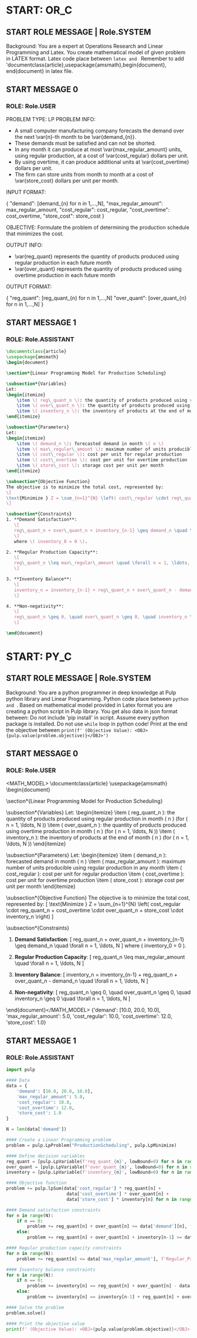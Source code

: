 # START: OR_C 
## START ROLE MESSAGE | Role.SYSTEM 
Background: You are a expert at Operations Research and Linear Programming and Latex. You create mathematical model of given problem in LATEX format. Latex code place between ```latex and ``` Remember to add 'documentclass{article},usepackage{amsmath},begin{document}, end{document} in latex file. 
## START MESSAGE 0 
### ROLE: Role.USER
<DESCRIPTION>
PROBLEM TYPE: LP
PROBLEM INFO:

- A small computer manufacturing company forecasts the demand over the next \var{n}-th month to be \var{demand_{n}}.
- These demands must be satisfied and can not be shorted.
- In any month it can produce at most \var{max_regular_amount} units, using regular production, at a cost of \var{cost_regular} dollars per unit. 
- By using overtime, it can produce additional units at \var{cost_overtime} dollars per unit. 
- The firm can store units from month to month at a cost of \var{store_cost} dollars per unit per month. 

INPUT FORMAT:

{
	"demand": [demand_{n} for n in 1,...,N],
	"max_regular_amount": max_regular_amount,
	"cost_regular": cost_regular,
	"cost_overtime": cost_overtime,
	"store_cost": store_cost
}


OBJECTIVE: Formulate the problem of determining the production schedule that minimizes the cost.

OUTPUT INFO:

- \var{reg_quant} represents the quantity of products produced using regular production in each future month
- \var{over_quant} represents the quantity of products produced using overtime production in each future month

OUTPUT FORMAT:

{
	"reg_quant": [reg_quant_{n} for n in 1,...,N]
	"over_quant": [over_quant_{n} for n in 1,...,N]
}
</DESCRIPTION>


## START MESSAGE 1 
### ROLE: Role.ASSISTANT
```latex
\documentclass{article}
\usepackage{amsmath}
\begin{document}

\section*{Linear Programming Model for Production Scheduling}

\subsection*{Variables}
Let:
\begin{itemize}
    \item \( reg\_quant_n \): the quantity of products produced using regular production in month \( n \) (for \( n = 1, \ldots, N \))
    \item \( over\_quant_n \): the quantity of products produced using overtime production in month \( n \) (for \( n = 1, \ldots, N \))
    \item \( inventory_n \): the inventory of products at the end of month \( n \) (for \( n = 1, \ldots, N \))
\end{itemize}

\subsection*{Parameters}
Let:
\begin{itemize}
    \item \( demand_n \): forecasted demand in month \( n \)
    \item \( max\_regular\_amount \): maximum number of units producible using regular production in any month
    \item \( cost\_regular \): cost per unit for regular production
    \item \( cost\_overtime \): cost per unit for overtime production
    \item \( store\_cost \): storage cost per unit per month
\end{itemize}

\subsection*{Objective Function}
The objective is to minimize the total cost, represented by:
\[
\text{Minimize } Z = \sum_{n=1}^{N} \left( cost\_regular \cdot reg\_quant_n + cost\_overtime \cdot over\_quant_n + store\_cost \cdot inventory_n \right)
\]

\subsection*{Constraints}
1. **Demand Satisfaction**:
   \[
   reg\_quant_n + over\_quant_n + inventory_{n-1} \geq demand_n \quad \forall n = 1, \ldots, N
   \]
   where \( inventory_0 = 0 \).

2. **Regular Production Capacity**:
   \[
   reg\_quant_n \leq max\_regular\_amount \quad \forall n = 1, \ldots, N
   \]

3. **Inventory Balance**:
   \[
   inventory_n = inventory_{n-1} + reg\_quant_n + over\_quant_n - demand_n \quad \forall n = 1, \ldots, N
   \]

4. **Non-negativity**:
   \[
   reg\_quant_n \geq 0, \quad over\_quant_n \geq 0, \quad inventory_n \geq 0 \quad \forall n = 1, \ldots, N
   \]

\end{document}
```

# START: PY_C 
## START ROLE MESSAGE | Role.SYSTEM 
Background: You are a python programmer in deep knowledge at Pulp python library and Linear Programming. Python code place between ```python and ```. Based on mathematical model provided in Latex format you are creating a python script in Pulp library. You get also data in json format between: <DATA></DATA> Do not include 'pip install' in script. Assume every python package is installed. Do not use `while` loop in python code! Print at the end the objective between <OBJ></OBJ> `print(f' (Objective Value): <OBJ>{pulp.value(problem.objective)}</OBJ>')` 
## START MESSAGE 0 
### ROLE: Role.USER
<MATH_MODEL>
\documentclass{article}
\usepackage{amsmath}
\begin{document}

\section*{Linear Programming Model for Production Scheduling}

\subsection*{Variables}
Let:
\begin{itemize}
    \item \( reg\_quant_n \): the quantity of products produced using regular production in month \( n \) (for \( n = 1, \ldots, N \))
    \item \( over\_quant_n \): the quantity of products produced using overtime production in month \( n \) (for \( n = 1, \ldots, N \))
    \item \( inventory_n \): the inventory of products at the end of month \( n \) (for \( n = 1, \ldots, N \))
\end{itemize}

\subsection*{Parameters}
Let:
\begin{itemize}
    \item \( demand_n \): forecasted demand in month \( n \)
    \item \( max\_regular\_amount \): maximum number of units producible using regular production in any month
    \item \( cost\_regular \): cost per unit for regular production
    \item \( cost\_overtime \): cost per unit for overtime production
    \item \( store\_cost \): storage cost per unit per month
\end{itemize}

\subsection*{Objective Function}
The objective is to minimize the total cost, represented by:
\[
\text{Minimize } Z = \sum_{n=1}^{N} \left( cost\_regular \cdot reg\_quant_n + cost\_overtime \cdot over\_quant_n + store\_cost \cdot inventory_n \right)
\]

\subsection*{Constraints}
1. **Demand Satisfaction**:
   \[
   reg\_quant_n + over\_quant_n + inventory_{n-1} \geq demand_n \quad \forall n = 1, \ldots, N
   \]
   where \( inventory_0 = 0 \).

2. **Regular Production Capacity**:
   \[
   reg\_quant_n \leq max\_regular\_amount \quad \forall n = 1, \ldots, N
   \]

3. **Inventory Balance**:
   \[
   inventory_n = inventory_{n-1} + reg\_quant_n + over\_quant_n - demand_n \quad \forall n = 1, \ldots, N
   \]

4. **Non-negativity**:
   \[
   reg\_quant_n \geq 0, \quad over\_quant_n \geq 0, \quad inventory_n \geq 0 \quad \forall n = 1, \ldots, N
   \]

\end{document}</MATH_MODEL>
<DATA>
{'demand': [10.0, 20.0, 10.0], 'max_regular_amount': 5.0, 'cost_regular': 10.0, 'cost_overtime': 12.0, 'store_cost': 1.0}</DATA>


## START MESSAGE 1 
### ROLE: Role.ASSISTANT
```python
import pulp

#### Data
data = {
    'demand': [10.0, 20.0, 10.0],
    'max_regular_amount': 5.0,
    'cost_regular': 10.0,
    'cost_overtime': 12.0,
    'store_cost': 1.0
}

N = len(data['demand'])

#### Create a Linear Programming problem
problem = pulp.LpProblem("ProductionScheduling", pulp.LpMinimize)

#### Define decision variables
reg_quant = [pulp.LpVariable(f'reg_quant_{n}', lowBound=0) for n in range(N)]
over_quant = [pulp.LpVariable(f'over_quant_{n}', lowBound=0) for n in range(N)]
inventory = [pulp.LpVariable(f'inventory_{n}', lowBound=0) for n in range(N)]

#### Objective function
problem += pulp.lpSum(data['cost_regular'] * reg_quant[n] + 
                       data['cost_overtime'] * over_quant[n] + 
                       data['store_cost'] * inventory[n] for n in range(N))

#### Demand satisfaction constraints
for n in range(N):
    if n == 0:
        problem += reg_quant[n] + over_quant[n] >= data['demand'][n], f'Demand_Satisfaction_{n}'
    else:
        problem += reg_quant[n] + over_quant[n] + inventory[n-1] >= data['demand'][n], f'Demand_Satisfaction_{n}'

#### Regular production capacity constraints
for n in range(N):
    problem += reg_quant[n] <= data['max_regular_amount'], f'Regular_Production_Capacity_{n}'

#### Inventory balance constraints
for n in range(N):
    if n == 0:
        problem += inventory[n] == reg_quant[n] + over_quant[n] - data['demand'][n], f'Inventory_Balance_{n}'
    else:
        problem += inventory[n] == inventory[n-1] + reg_quant[n] + over_quant[n] - data['demand'][n], f'Inventory_Balance_{n}'

#### Solve the problem
problem.solve()

#### Print the objective value
print(f' (Objective Value): <OBJ>{pulp.value(problem.objective)}</OBJ>')
```

